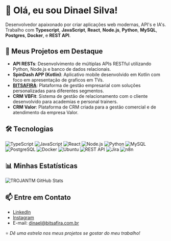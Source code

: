 # 👋 Olá, eu sou Dinael Silva!
 
Desenvolvedor apaixonado por criar aplicações web modernas, API's e IA's. Trabalho com **Typescript**, **JavaScript**, **React**, **Node.js**, **Python**, **MySQL**, **Postgres**, **Docker**, e **REST API**.
 
## 🚀 Meus Projetos em Destaque
- **API RESTs**: Desenvolvimento de múltiplas APIs RESTful utilizando Python, Node.js e banco de dados relacionais.
- **SpinDash APP (Kotlin)**: Aplicativo mobile desenvolvido em Kotlin com foco em apresentação de graficos em TVs.
- **[BITSAFIRA](https://www.bitsafira.com.br)**: Plataforma de gestão empresarial com soluções personalizadas para diferentes segmentos.
- **CRM VBFit**: Sistema de gestão de relacionamento com o cliente desenvolvido para academias e personal trainers.
- **CRM Valor**: Plataforma de CRM criada para a gestão comercial e de atendimento da empresa Valor.
 
## 🛠️ Tecnologias
![TypeScript](https://img.shields.io/badge/TypeScript-3178C6?style=flat-square&logo=typescript&logoColor=white)
![JavaScript](https://img.shields.io/badge/JavaScript-F7DF1E?style=flat-square&logo=javascript&logoColor=black)
![React](https://img.shields.io/badge/React-61DAFB?style=flat-square&logo=react&logoColor=black)
![Node.js](https://img.shields.io/badge/Node.js-339933?style=flat-square&logo=nodedotjs&logoColor=white)
![Python](https://img.shields.io/badge/Python-3776AB?style=flat-square&logo=python&logoColor=white)
![MySQL](https://img.shields.io/badge/MySQL-4479A1?style=flat-square&logo=mysql&logoColor=white)
![PostgreSQL](https://img.shields.io/badge/PostgreSQL-4169E1?style=flat-square&logo=postgresql&logoColor=white)
![Docker](https://img.shields.io/badge/Docker-2496ED?style=flat-square&logo=docker&logoColor=white)
![Ubuntu](https://img.shields.io/badge/Ubuntu-E95420?style=flat-square&logo=ubuntu&logoColor=white)
![REST API](https://img.shields.io/badge/REST_API-FF6C37?style=flat-square&logo=rest&logoColor=white)
![Jira](https://img.shields.io/badge/Jira-0052CC?style=flat-square&logo=jira&logoColor=white)
![n8n](https://img.shields.io/badge/n8n-FF6A00?style=flat-square&logo=n8n&logoColor=white)
 
## 📊 Minhas Estatísticas
![TROJANTM GitHub Stats](https://github-readme-stats.vercel.app/api?username=trojantm&show_icons=true&theme=radical)
 
## 📫 Entre em Contato
- [LinkedIn](https://www.linkedin.com/in/dinael-silva-658313112)
- [Instagram](https://www.instagram.com/dinaelsilva/)
- E-mail: dinael@bitsafira.com.br
 
⭐ *Dê uma estrela nos meus projetos se gostar do meu trabalho!*
